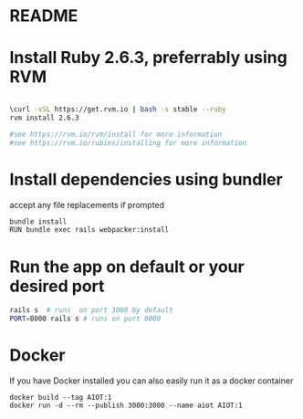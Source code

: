 # README


# Install Ruby 2.6.3, preferrably using RVM
```bash

\curl -sSL https://get.rvm.io | bash -s stable --ruby 
rvm install 2.6.3 

#see https://rvm.io/rvm/install for more information
#see https://rvm.io/rubies/installing for more information
```

# Install dependencies using bundler
accept any file replacements if prompted
```bash
bundle install
RUN bundle exec rails webpacker:install
```
# Run the app on default or your desired port
```bash
rails s  # runs  on port 3000 by default
PORT=8000 rails s # runs on port 8000
```

# Docker
If you have Docker installed you can also easily run it as a docker container
```
docker build --tag AIOT:1
docker run -d --rm --publish 3000:3000 --name aiot AIOT:1
```